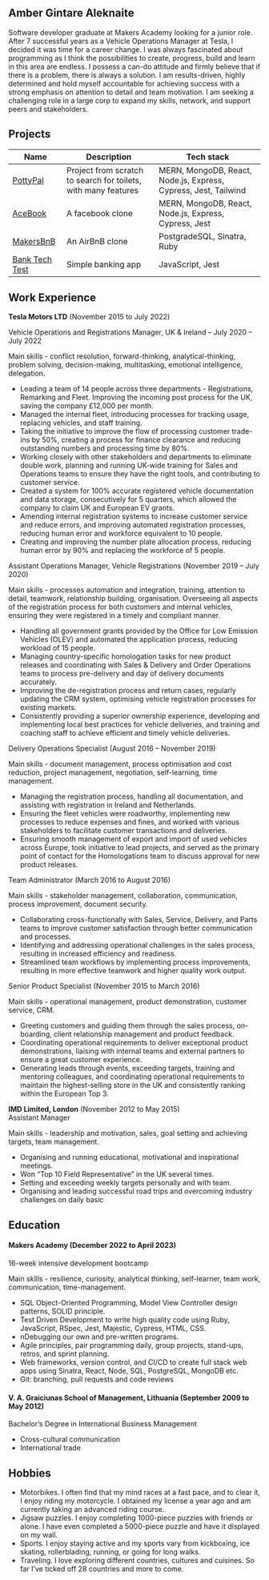 ## Amber Gintare Aleknaite

Software developer graduate at Makers Academy looking for a junior role. After 7 successful years as a Vehicle Operations Manager at Tesla, I decided it was time for a career change. I was always fascinated about programming as I think the possibilities to create, progress, build and  learn in this area are endless.  I possess a can-do attitude and firmly believe that if there is a problem, there is always a solution. I am results-driven, highly determined and hold myself accountable for achieving success with a strong emphasis on attention to detail and team motivation. I am seeking a challenging role in a large corp to expand my skills, network, and support peers and stakeholders.


## Projects

Name | Description |Tech stack
----- | ------- | ------
[PottyPal](https://github.com/AmberG31/Potty-pal) | Project from scratch to search for toilets, with many features | MERN, MongoDB, React, Node.js, Express, Cypress, Jest, Tailwind
[AceBook](https://github.com/AmberG31/acebook-gelato-geniuses) | A facebook clone | MERN, MongoDB, React, Node.js, Express, Cypress, Jest
[MakersBnB](https://github.com/joel-powell/makersbnb) | An AirBnB clone | PostgradeSQL, Sinatra, Ruby
[Bank Tech Test](https://github.com/AmberG31/Bank_Tech_Test) | Simple banking app  | JavaScript, Jest

## Work Experience

**Tesla Motors LTD** (November 2015 to July 2022)  

Vehicle Operations and Registrations Manager, UK & Ireland – July 2020 – July 2022

Main skills - conflict resolution, forward-thinking, analytical-thinking, problem solving, decision-making, multitasking, emotional intelligence, delegation.
- Leading a team of 14 people across three departments - Registrations, Remarking and Fleet.
Improving the incoming post process for the UK, saving the company £12,000 per month.
- Managed the internal fleet, introducing processes for tracking usage, replacing vehicles, and staff training.
- Taking the initiative to improve the flow of processing customer trade-ins by 50%, creating a process for finance clearance and reducing outstanding numbers and processing time by 80%.
- Working closely with other stakeholders and departments to eliminate double work, planning and running UK-wide training for Sales and Operations teams to ensure they have the right tools, and contributing to customer service.
- Created a system for 100% accurate registered vehicle documentation and data storage, consecutively for 5 quarters, which allowed the company to claim UK and European EV grants.
- Amending internal registration systems to increase customer service and reduce errors, and improving automated registration processes, reducing human error and workforce equivalent to 10 people.
- Creating and improving the number plate allocation process, reducing human error by 90% and replacing the workforce of 5 people.



Assistant Operations Manager, Vehicle Registrations (November 2019 – July 2020)

Main skills - processes automation and integration, training, attention to detail, teamwork, relationship building, organisation.
Overseeing all aspects of the registration process for both customers and internal vehicles, ensuring they were registered in a timely and compliant manner.
- Handling all government grants provided by the Office for Low Emission Vehicles (OLEV) and automated the application process, reducing workload of 15 people.
- Managing country-specific homologation tasks for new product releases and coordinating with Sales & Delivery and Order Operations teams to process pre-delivery and day of delivery documents accurately.
- Improving the de-registration process and return cases, regularly updating the CRM system, optimising vehicle registration processes for existing markets.
- Consistently providing a superior ownership experience, developing and implementing local best practices for vehicle deliveries, and training and coaching staff to achieve efficient and timely vehicle deliveries.



Delivery Operations Specialist (August 2016 – November 2019)

Main skills - document management, process optimisation and cost reduction, project management, negotiation, self-learning, time management.
- Managing the registration process, handling all documentation, and assisting with registration in Ireland and Netherlands.
- Ensuring the fleet vehicles were roadworthy, implementing new processes to reduce expenses and fines, and worked with various stakeholders to facilitate customer transactions and deliveries.
- Ensuring smooth management of export and import of used vehicles across Europe, took initiative to lead projects, and served as the primary point of contact for the Homologations team to discuss approval for new product releases.



Team Administrator (March 2016 to August 2016)

Main skills - stakeholder management, collaboration, communication, process improvement, document security.
- Collaborating cross-functionally with Sales, Service, Delivery, and Parts teams to improve customer satisfaction through better communication and processes.
- Identifying and addressing operational challenges in the sales process, resulting in increased efficiency and readiness.
- Streamlined team workflows by implementing process improvements, resulting in more effective teamwork and higher quality work output.



Senior Product Specialist (November 2015 to March 2016)

Main skills - operational management, product demonstration, customer service, CRM.
- Greeting customers and guiding them through the sales process, on-boarding, client relationship management and product feedback.
- Coordinating operational requirements to deliver exceptional product demonstrations, liaising with internal teams and external partners to ensure a great customer experience.
- Generating leads through events, exceeding targets, training and mentoring colleagues, and coordinating operational requirements to maintain the highest-selling store in the UK and consistently ranking within the European Top 3.



**IMD Limited, London** (November 2012 to May 2015)  
Assistant Manager

Main skills - leadership and motivation, sales, goal setting and achieving targets, team management.
- Organising and running educational, motivational and inspirational meetings.
- Won “Top 10 Field Representative” in the UK several times.
- Setting and exceeding weekly targets personally and with team.
- Organising and leading successful road trips and overcoming industry challenges on daily basic



## Education

#### Makers Academy (December 2022 to April 2023)
16-week intensive development bootcamp

Main skills - resilience, curiosity, analytical thinking, self-learner, team work, communication, time-management. 
- SQL Object-Oriented Programming, Model View Controller design patterns, SOLID principle. 
- Test Driven Development to write high quality code using Ruby, JavaScript, RSpec, Jest, Majestic, Cypress, HTML, CSS.
- nDebugging our own and pre-written programs.
- Agile principles, pair programming daily, group projects, stand-ups, retros, and sprint planning.
- Web frameworks, version control, and CI/CD to create full stack web apps using Sinatra, React, Node, SQL, PostgreSQL, MongoDB etc.
- Git: branching, pull requests and code reviews

#### V. A. Graiciunas School of Management, Lithuania (September 2009 to May 2012)
Bachelor’s Degree in International Business Management

- Cross-cultural communication
- International trade

## Hobbies

- Motorbikes. I often find that my mind races at a fast pace, and to clear it, I enjoy riding my motorcycle. I obtained my license a year ago and am currently taking an advanced riding course.
- Jigsaw puzzles. I enjoy completing 1000-piece puzzles with friends or alone. I have even completed a 5000-piece puzzle and have it displayed on my wall.
- Sports. I enjoy staying active and my sports vary from kickboxing, ice skating, rollerblading, running, or going for long walks.
- Traveling. I love exploring different countries, cultures and cuisines. So far I’ve ticked off 28 countries and more to come.

